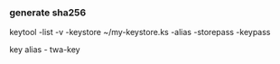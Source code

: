 ### generate sha256
keytool -list -v -keystore ~/my-keystore.ks -alias <alias-of-key> -storepass <your-password> -keypass <your-password>

key alias - twa-key
